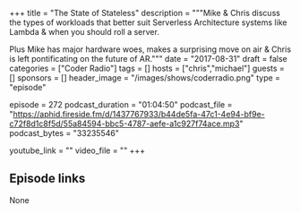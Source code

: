 +++
title = "The State of Stateless"
description = """Mike & Chris discuss the types of workloads that better suit Serverless Architecture systems like Lambda & when you should roll a server.

Plus Mike has major hardware woes, makes a surprising move on air & Chris is left pontificating on the future of AR."""
date = "2017-08-31"
draft = false
categories = ["Coder Radio"]
tags = []
hosts = ["chris","michael"]
guests = []
sponsors = []
header_image = "/images/shows/coderradio.png"
type = "episode"

episode = 272
podcast_duration = "01:04:50"
podcast_file = "https://aphid.fireside.fm/d/1437767933/b44de5fa-47c1-4e94-bf9e-c72f8d1c8f5d/55a84594-bbc5-4787-aefe-a1c927f74ace.mp3"
podcast_bytes = "33235546"

youtube_link = ""
video_file = ""
+++

## Episode links

None

